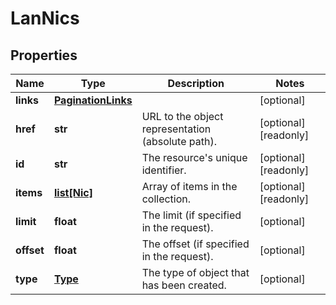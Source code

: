 # LanNics

## Properties
| Name | Type | Description | Notes |
| ------------ | ------------- | ------------- | ------------- |
| **links** | [**PaginationLinks**](PaginationLinks.md) |  | [optional]  |
| **href** | **str** | URL to the object representation (absolute path). | [optional] [readonly]  |
| **id** | **str** | The resource&#39;s unique identifier. | [optional] [readonly]  |
| **items** | [**list[Nic]**](Nic.md) | Array of items in the collection. | [optional] [readonly]  |
| **limit** | **float** | The limit (if specified in the request). | [optional]  |
| **offset** | **float** | The offset (if specified in the request). | [optional]  |
| **type** | [**Type**](Type.md) | The type of object that has been created. | [optional]  |


